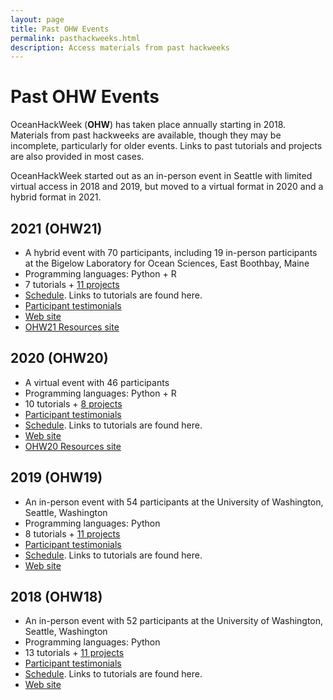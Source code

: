 ```yaml
---
layout: page
title: Past OHW Events
permalink: pasthackweeks.html
description: Access materials from past hackweeks
---
```


# Past OHW Events

OceanHackWeek (**OHW**) has taken place annually starting in 2018. Materials from past hackweeks are available, though they may be incomplete, particularly for older events. Links to past tutorials and projects are also provided in most cases.

OceanHackWeek started out as an in-person event in Seattle with limited virtual access in 2018 and 2019, but moved to a virtual format in 2020 and a hybrid format in 2021.

## 2021 (OHW21)

- A hybrid event with 70 participants, including 19 in-person participants at the Bigelow Laboratory for Ocean Sciences, East Boothbay, Maine
- Programming languages: Python + R
- 7 tutorials + [11 projects](https://oceanhackweek.github.io/ohw-resources/projects/projectlist/)
- [Schedule](https://oceanhackweek.github.io/ohw-resources/schedule/#main-virtual-event). Links to tutorials are found here.
- [Participant testimonials](testimonials.md#ohw21-hybrid)
- [Web site](https://oceanhackweek.github.io/ohw21/)
- [OHW21 Resources site](https://oceanhackweek.github.io/ohw-resources/)

## 2020 (OHW20)

- A virtual event with 46 participants
- Programming languages: Python + R
- 10 tutorials + [8 projects](https://oceanhackweek.github.io/ohw21/projects_2020.html)
- [Participant testimonials](testimonials#ohw20-virtual)
- [Schedule](https://oceanhackweek.github.io/ohw-resources/ohw20/schedule/). Links to tutorials are found here.
- [Web site](https://oceanhackweek.github.io/ohw20/)
- [OHW20 Resources site](https://oceanhackweek.github.io/ohw-resources/ohw20/)

## 2019 (OHW19)

- An in-person event with 54 participants at the University of Washington, Seattle, Washington
- Programming languages: Python
- 8 tutorials + [11 projects](https://oceanhackweek.github.io/ohw19/projects_2019.html)
- [Participant testimonials](testimonials#ohw19-in-person)
- [Schedule](https://oceanhackweek.github.io/ohw19/curriculum_2019.html). Links to tutorials are found here.
- [Web site](https://oceanhackweek.github.io/ohw19/)

## 2018 (OHW18)

- An in-person event with 52 participants at the University of Washington, Seattle, Washington
- Programming languages: Python
- 13 tutorials + [11 projects](https://oceanhackweek.github.io/ohw2018/projects.html)
- [Participant testimonials](testimonials#ohw18-in-person)
- [Schedule](https://oceanhackweek.github.io/ohw2018/schedule.html). Links to tutorials are found here.
- [Web site](https://oceanhackweek.github.io/ohw2018/)
